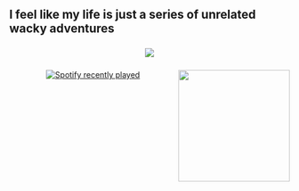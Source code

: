 <h2 align="left">I feel like my life is just a series of unrelated wacky adventures</h2>

###

<div align="center">
  <img src="https://profile-counter.glitch.me/juandurefaccini/count.svg?"  />
</div>

###

<img align="right" height="200" src="https://sm.mashable.com/t/mashable_sea/news/e/everything/everything-coming-to-netflix-in-september_xezk.1200.png"  />

###

<div align="center">
  <a href="https://open.spotify.com/user/juanchidure">
    <img src="https://spotify-recently-played-readme.vercel.app/api?user=juanchidure&count=10&unique=true" alt="Spotify recently played"  />
  </a>
</div>

###
